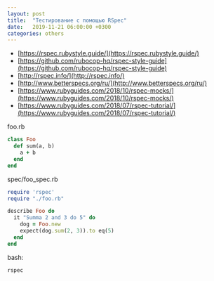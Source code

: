 ```yaml
---
layout: post
title:  "Тестирование с помощью RSpec"
date:   2019-11-21 06:00:00 +0300
categories: others
---
```


- [https://rspec.rubystyle.guide/](https://rspec.rubystyle.guide/)
- [https://github.com/rubocop-hq/rspec-style-guide](https://github.com/rubocop-hq/rspec-style-guide)
- [http://rspec.info/](http://rspec.info/)
- [http://www.betterspecs.org/ru/](http://www.betterspecs.org/ru/)
- [https://www.rubyguides.com/2018/10/rspec-mocks/](https://www.rubyguides.com/2018/10/rspec-mocks/)
- [https://www.rubyguides.com/2018/07/rspec-tutorial/](https://www.rubyguides.com/2018/07/rspec-tutorial/)

foo.rb
```ruby
class Foo
  def sum(a, b)
    a + b
  end
end
```

spec/foo_spec.rb
```ruby
require 'rspec'
require "./foo.rb"

describe Foo do
  it "Summa 2 and 3 do 5" do
    dog = Foo.new
    expect(dog.sum(2, 3)).to eq(5)
  end
end
```

bash:
```bash
rspec
```